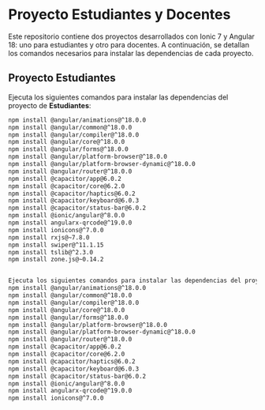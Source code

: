 # Proyecto Estudiantes y Docentes

Este repositorio contiene dos proyectos desarrollados con Ionic 7 y Angular 18: uno para estudiantes y otro para docentes. A continuación, se detallan los comandos necesarios para instalar las dependencias de cada proyecto.

## Proyecto Estudiantes

Ejecuta los siguientes comandos para instalar las dependencias del proyecto de **Estudiantes**:

```bash
npm install @angular/animations@^18.0.0
npm install @angular/common@^18.0.0
npm install @angular/compiler@^18.0.0
npm install @angular/core@^18.0.0
npm install @angular/forms@^18.0.0
npm install @angular/platform-browser@^18.0.0
npm install @angular/platform-browser-dynamic@^18.0.0
npm install @angular/router@^18.0.0
npm install @capacitor/app@6.0.2
npm install @capacitor/core@6.2.0
npm install @capacitor/haptics@6.0.2
npm install @capacitor/keyboard@6.0.3
npm install @capacitor/status-bar@6.0.2
npm install @ionic/angular@^8.0.0
npm install angularx-qrcode@^19.0.0
npm install ionicons@^7.0.0
npm install rxjs@~7.8.0
npm install swiper@^11.1.15
npm install tslib@^2.3.0
npm install zone.js@~0.14.2


Ejecuta los siguientes comandos para instalar las dependencias del proyecto de Docentes:
npm install @angular/animations@^18.0.0
npm install @angular/common@^18.0.0
npm install @angular/compiler@^18.0.0
npm install @angular/core@^18.0.0
npm install @angular/forms@^18.0.0
npm install @angular/platform-browser@^18.0.0
npm install @angular/platform-browser-dynamic@^18.0.0
npm install @angular/router@^18.0.0
npm install @capacitor/app@6.0.2
npm install @capacitor/core@6.2.0
npm install @capacitor/haptics@6.0.2
npm install @capacitor/keyboard@6.0.3
npm install @capacitor/status-bar@6.0.2
npm install @ionic/angular@^8.0.0
npm install angularx-qrcode@^19.0.0
npm install ionicons@^7.0.0

